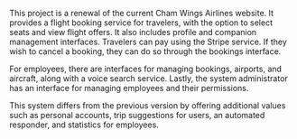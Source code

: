 This project is a renewal of the current Cham Wings Airlines website. It provides a flight booking service for travelers, with the option to select seats and view flight offers. It also includes profile and companion management interfaces. Travelers can pay using the Stripe service. If they wish to cancel a booking, they can do so through the bookings interface.

For employees, there are interfaces for managing bookings, airports, and aircraft, along with a voice search service. Lastly, the system administrator has an interface for managing employees and their permissions.

This system differs from the previous version by offering additional values such as personal accounts, trip suggestions for users, an automated responder, and statistics for employees.
